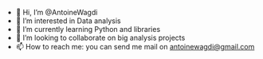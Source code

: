 - 👋 Hi, I’m @AntoineWagdi
- 👀 I’m interested in Data analysis
- 🌱 I’m currently learning Python and libraries 
- 💞️ I’m looking to collaborate on big analysis projects
- 📫 How to reach me: you can send me mail on antoinewagdi@gmail.com

<!---
AntoineWagdi/AntoineWagdi is a ✨ special ✨ repository because its `README.md` (this file) appears on your GitHub profile.
You can click the Preview link to take a look at your changes.
--->
